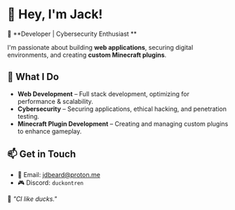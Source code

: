 # 🌟 Hey, I'm Jack!  

🚀 **Developer | Cybersecurity Enthusiast **  

I'm passionate about building **web applications**, securing digital environments, and creating **custom Minecraft plugins**.  

## 🔧 What I Do  
- **Web Development** – Full stack development, optimizing for performance & scalability.  
- **Cybersecurity** – Securing applications, ethical hacking, and penetration testing.  
- **Minecraft Plugin Development** – Creating and managing custom plugins to enhance gameplay.  

## 📫 Get in Touch  
- 📧 Email: [jdbeard@proton.me](mailto:jdbeard@proton.me)  
- 🎮 Discord: `duckontren`  

🦆 _"CI like ducks."_  
